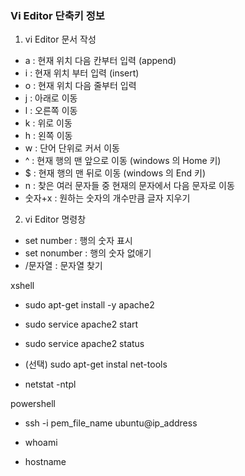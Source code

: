 ### Vi Editor 단축키 정보



1. vi Editor 문서 작성

- a : 현재 위치 다음 칸부터 입력 (append)
- i : 현재 위치 부터 입력 (insert)
- o : 현재 위치 다음 줄부터 입력
- j :  아래로 이동
- l : 오른쪽 이동
- k : 위로 이동
- h : 왼쪽 이동
- w : 단어 단위로 커서 이동
- ^ : 현재 행의 맨 앞으로 이동 (windows 의 Home 키)
- $ : 현재 행의 맨 뒤로 이동 (windows 의 End 키)
- n : 찾은 여러 문자들 중 현재의 문자에서 다음 문자로 이동
- 숫자+x : 원하는 숫자의 개수만큼 글자 지우기



2. vi Editor 명령창

- set number : 행의 숫자 표시
- set nonumber : 행의 숫자 없애기
- /문자열 : 문자열 찾기





xshell 

- sudo apt-get install -y apache2

- sudo service apache2 start

- sudo service apache2 status

- (선택) sudo apt-get instal net-tools

- netstat -ntpl



powershell

- ssh -i pem_file_name ubuntu@ip_address

- whoami

- hostname

